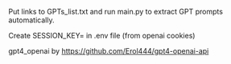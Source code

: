 Put links to GPTs_list.txt and run main.py to extract GPT prompts automatically.

Create SESSION_KEY= in .env file (from openai cookies)

gpt4_openai by
https://github.com/Erol444/gpt4-openai-api
